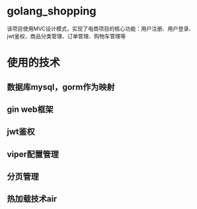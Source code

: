 # golang_shopping
该项目使用MVC设计模式，实现了电商项目的核心功能：用户注册、用户登录、jwt鉴权、商品分类管理、订单管理、购物车管理等
# 使用的技术
## 数据库mysql，gorm作为映射
## gin web框架
## jwt鉴权
## viper配置管理
## 分页管理
## 热加载技术air
